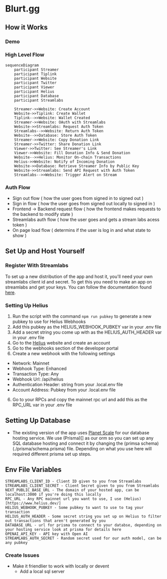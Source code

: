 # Blurt.gg

## How it Works

### Demo

### High Level Flow

```mermaid
sequenceDiagram
    participant Streamer
    participant Tiplink
    participant Website
    participant Twitter
    participant Viewer
    participant Helius
    participant Database
    participant Streamlabs

    Streamer->>Website: Create Account
    Website->>Tiplink: Create Wallet
    Tiplink-->>Website: Wallet Created
    Streamer->>Website: OAuth with Streamlabs
    Website->>Streamlabs: Request Auth Token
    Streamlabs-->>Website: Return Auth Token
    Website-->>Database: Store Auth Token
    Streamer->>Website: Copy Donation Link
    Streamer->>Twitter: Share Donation Link
    Viewer->>Twitter: See Streamer's Link
    Viewer->>Website: Fill Donation Info & Send Donation
    Website-->>Helius: Monitor On-chain Transactions
    Helius->>Website: Notify of Incoming Donation
    Website->>Database: Retrieve Streamer Info by Public Key
    Website->>Streamlabs: Send API Request with Auth Token
    Streamlabs-->>Website: Trigger Alert on Stream
```

### Auth Flow

- Sign out flow ( how the user goes from signed in to signed out )
- Sign in flow ( how the user goes from signed out locally to signed in )
- Frontend -> Backend request flow ( how the frontend makes requests to the backend to modify state )
- Streamlabs auth flow ( how the user goes and gets a stream labs acess token )
- On page load flow ( determins if the user is log in and what state to show )

## Set Up and Host Yourself

### Register With Streamlabs

To set up a new distribution of the app and host it, you'll need your own streamlabs client id and secret. To get this you need to make an app on streamlabs and get your keys. You can follow the documentation found [here](https://dev.streamlabs.com/docs/getting-started).


### Setting Up Helius

1. Run the script with the command `npm run pubkey` to generate a new pubkey to use for Helius Webhooks
2. Add this pubkey as the HELIUS_WEBHOOK_PUBKEY var in your .env file
3. Add a secret string you come up with as the HELIUS_AUTH_HEADER var in your .env file
3. Go to the [Helius](https://www.helius.dev/) website and create an account
4. Go to the webhooks section of the developer portal
5. Create a new webhook with the following settings
- Network: Mainnet
- Webhook Type: Enhanced
- Transaction Type: Any
- Webhook Url: <url from ngrok>/api/helius
- Authentication Header: string from your .local.env file
- Account Address: Pubkey from your .local.env file
6. Go to your RPCs and copy the mainnet rpc url and add this as the RPC_URL var in your .env file

## Setting Up Database
- The existing version of the app uses [Planet Scale](https://planetscale.com/) for our database hosting service. We use (Prisma)[] as our orm so you can set up any SQL database hosting and connect it by changing the (primsa schema)(./prisma/schema.prisma) file. Depending on what you use here will required different prisma set up steps.

## Env File Variables

```
STREAMLABS_CLIENT_ID - Client ID given to you from Streamlabs
STREAMLABS_CLIENT_SECRET - Client Secret given to you from Streamlabs
NEXT_PUBLIC_BASE_URL - The domain of your hosted app, can be localhost:3000 if you're doing this locally
RPC_URL - Any RPC mainnet url you want to use, I use (Helius)[https://www.helius.dev/]
HELIUS_WEBHOOK_PUBKEY - Some pubkey to want to use to tag your transaction
HELIUS_AUTH_HEADER - Some secret string you set up on Helius to filter out transactions that aren't generated by you
DATABASE_URL - url for prisma to connect to your databse, depending on your hosting service look at prisma for details here
OPENAI_API_KEY - API key with Open AI
STREAMLABS_AUTH_SECRET - Random secret used for our auth model, can be any pubkey
```

### Create Issues
- Make it friendlier to work with locally or devent
  - Add a local sql server
